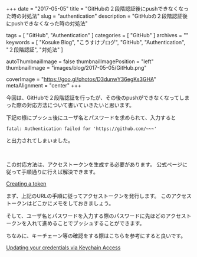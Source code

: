 +++
date = "2017-05-05"
title = "GitHubの２段階認証後にpushできなくなった時の対処法"
slug = "authentication"
description = "GitHubの２段階認証後にpushできなくなった時の対処法"

tags = [
	"GitHub",
	"Authentication"
]
categories = [
	"GitHub"
]
archives = ""
keywords = [
	"Kosuke Blog",
	"こうすけブログ",
	"GitHub",
	"Authentication",
	"２段階認証", 
	"対処法"
]

autoThumbnailImage = false
thumbnailImagePosition = "left"
thumbnailImage = "images/blog/2017-05-05/GitHub.png"

coverImage = "https://goo.gl/photos/D3dunwY36egKs3GHA"
metaAlignment = "center"
+++

今回は、GitHubで２段階認証を行ったが、その後のpushができなくなってしまった際の対応方法について書いていきたいと思います。

下記の様にプッシュ後にユーザ名とパスワードを求められて、入力すると

```fatal: Authentication failed for 'https://github.com/~~~'```

と出力されてしまいました。

<br>

この対応方法は、アクセストークンを生成する必要があります。
公式ページに従って手順通りに行えば解決できます。

[Creating a token](
https://help.github.com/articles/creating-a-personal-access-token-for-the-command-line/)

まず、上記のURLの手順に従ってアクセストークンを発行します。
このアクセストークンはどこかにメモをしておきましょう。

そして、ユーザ名とパスワードを入力する際のパスワードに先ほどのアクセストークンを入れて進めることでプッシュすることができます。

ちなみに、キーチェーン等の確認をする際はこちらを参考にすると良いです。

[Updating your credentials via Keychain Access](https://help.github.com/articles/updating-credentials-from-the-osx-keychain/)